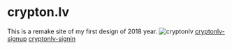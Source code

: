 # crypton.lv
This is a remake site of my first design of 2018 year.
![cryptonlv](https://github.com/yuuhakobe/crypton.lv/blob/main/github-img/cryptonlv.jpg)
[cryptonlv-signup]()
[cryptonlv-signin]()
